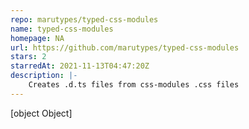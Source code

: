 ```yaml
---
repo: marutypes/typed-css-modules
name: typed-css-modules
homepage: NA
url: https://github.com/marutypes/typed-css-modules
stars: 2
starredAt: 2021-11-13T04:47:20Z
description: |-
    Creates .d.ts files from css-modules .css files
---
```


[object Object]

